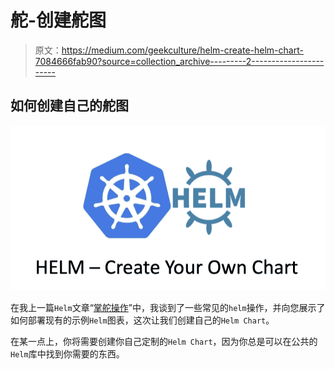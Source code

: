 # 舵-创建舵图

> 原文：<https://medium.com/geekculture/helm-create-helm-chart-7084666fab90?source=collection_archive---------2----------------------->

## 如何创建自己的舵图

![](img/81a3ebef6ff76c863fd1e669c38ced6d.png)

在我上一篇`Helm`文章“[掌舵操作](/geekculture/helm-helm-operations-d1f7dc9175cc)”中，我谈到了一些常见的`helm`操作，并向您展示了如何部署现有的示例`Helm`图表，这次让我们创建自己的`Helm Chart`。

在某一点上，你将需要创建你自己定制的`Helm Chart`，因为你总是可以在公共的`Helm`库中找到你需要的东西。